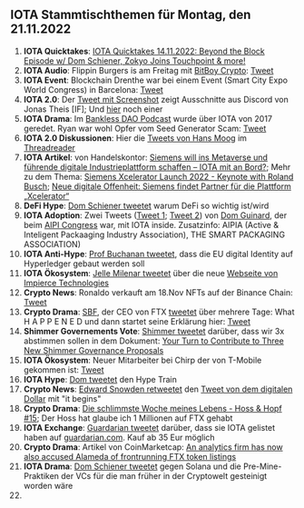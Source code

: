 ## IOTA Stammtischthemen für Montag, den 21.11.2022

1. **IOTA Quicktakes**: [IOTA Quicktakes 14.11.2022: Beyond the Block Episode w/ Dom Schiener, Zokyo Joins Touchpoint & more!](https://www.youtube.com/watch?v=UOYhEohu6zU)
2. **IOTA Audio**: Flippin Burgers is am Freitag mit [BitBoy Crypto](https://twitter.com/Bitboy_Crypto): [Tweet](https://twitter.com/shimmernet/status/1592200792647340039?s=20&t=dtJT0CoKckpw35ciIII9_w)
3. **IOTA Event**: Blockchain Drenthe war bei einem Event (Smart City Expo World Congress) in Barcelona: [Tweet](https://twitter.com/BclDrenthe/status/1590833212531806208?s=20&t=dtJT0CoKckpw35ciIII9_w)
4. **IOTA 2.0**: Der [Tweet mit Screenshot](https://twitter.com/Vrom14286662/status/1592396639645601793?s=20&t=dtJT0CoKckpw35ciIII9_w) zeigt Ausschnitte aus Discord von Jonas Theis [IF]; Und [hier](https://twitter.com/unseriouscandle/status/1592592371241263104?s=20&t=f8cZ_WZB2GV7Io0rIZP-ew) noch einer
5. **IOTA Drama**: Im [Bankless DAO Podcast](https://www.youtube.com/watch?t=1291&v=eqnndOx2Pdg&feature=youtu.be) wurde über IOTA von 2017 geredet. Ryan war wohl Opfer vom Seed Generator Scam: [Tweet](https://twitter.com/Vrom14286662/status/1592438611471142912?s=20&t=dtJT0CoKckpw35ciIII9_w)
6. **IOTA 2.0 Diskussionen**: Hier die [Tweets von Hans Moog](https://twitter.com/hus_qy/status/1592088886871822336?s=20&t=dtJT0CoKckpw35ciIII9_w) im [Threadreader](https://threadreaderapp.com/thread/1592085460242911232.html)
7. **IOTA Artikel**: von Handelskontor: [Siemens will ins Metaverse und führende digitale Industrieplattform schaffen – IOTA mit an Bord?](https://handelskontor-news.de/news/siemens-will-ins-metaverse-und-fuehrende-digitale-industrieplattform-schaffen-iota-mit-an-bord/amp/); Mehr zu dem Thema: [Siemens Xcelerator Launch 2022 - Keynote with Roland Busch](https://www.youtube.com/watch?v=xAAHgH4isFw); [Neue digitale Offenheit: Siemens findet Partner für die Plattform „Xcelerator“](https://app.handelsblatt.com/unternehmen/industrie/automatisierung-neue-digitale-offenheit-siemens-findet-partner-fuer-die-plattform-xcelerator/28731332.html)
8. **DeFi Hype**: [Dom Schiener tweetet](https://twitter.com/DomSchiener/status/1592453001633226752?s=20&t=HrIuQoF1vgOM6zipYtuQnQ) warum DeFi so wichtig ist/wird
9. **IOTA Adoption**: Zwei Tweets ([Tweet 1](https://twitter.com/domguinard/status/1592443139062579200?s=20&t=HrIuQoF1vgOM6zipYtuQnQ); [Tweet 2](https://twitter.com/domguinard/status/1592456894870085632?s=20&t=HrIuQoF1vgOM6zipYtuQnQ)) von [Dom Guinard](https://twitter.com/domguinard), der beim [AIPI Congress](https://twitter.com/AIPIAcongress) war, mit IOTA inside. Zusatzinfo: AIPIA (Active & Inteligent Packaaging Industry Association), THE SMART PACKAGING ASSOCIATION)
10. **IOTA Anti-Hype**: [Prof Buchanan tweetet](https://twitter.com/billatnapier/status/1592439904658927617?s=20&t=HrIuQoF1vgOM6zipYtuQnQ), dass die EU digital Identity auf Hyperledger gebaut werden soll
11. **IOTA Ökosystem**: [Jelle Milenar tweetet](https://twitter.com/JelleFm/status/1592126520373706757?s=20&t=dtJT0CoKckpw35ciIII9_w) über die neue [Webseite von Impierce Technologies](https://impierce.com/)
12. **Crypto News**: Ronaldo verkauft am 18.Nov NFTs auf der Binance Chain: [Tweet](https://twitter.com/Cristiano/status/1592520297290551308?s=20&t=dtJT0CoKckpw35ciIII9_w)
13. **Crypto Drama**: [SBF](), der CEO von FTX [tweetet](https://twitter.com/SBF_FTX/status/1591989554881658880?s=20&t=bOn_L_bbB1M2h7YcdcrjdA) über mehrere Tage: What H A P P E N E D und dann startet seine Erklärung hier: [Tweet](https://twitter.com/SBF_FTX/status/1592389472074682369?s=20&t=bOn_L_bbB1M2h7YcdcrjdA)
14. **Shimmer Governements Vote**: [Shimmer tweetet](https://twitter.com/shimmernet/status/1592517786743427073?s=20&t=bOn_L_bbB1M2h7YcdcrjdA) darüber, dass wir 3x abstimmen sollen in dem Dokument: [Your Turn to Contribute to Three New Shimmer Governance Proposals](https://blog.iota.org/shimmer-governance-in-action/)
15. **IOTA Ökosystem**: Neuer Mitarbeiter bei Chirp der von T-Mobile gekommen ist: [Tweet](https://twitter.com/ChirpIoT/status/1592475498415890437?s=20&t=dtJT0CoKckpw35ciIII9_w)
16. **IOTA Hype**: [Dom tweetet](https://twitter.com/DomSchiener/status/1592561950290251778?s=20&t=f8cZ_WZB2GV7Io0rIZP-ew) den Hype Train
17. **Crypto News**: [Edward Snowden retweetet](https://twitter.com/Snowden/status/1592587655178592256?s=20&t=f8cZ_WZB2GV7Io0rIZP-ew) den [Tweet von dem digitalen Dollar](https://twitter.com/WatcherGuru/status/1592547345841156096?s=20&t=f8cZ_WZB2GV7Io0rIZP-ew) mit "it begins"
18. **Crypto Drama**: [Die schlimmste Woche meines Lebens - Hoss & Hopf #15](https://www.youtube.com/watch?v=MAL7o6MwQhM); Der Hoss hat glaube ich 1 Millionen auf FTX gehabt
19. **IOTA Exchange**: [Guardarian tweetet](https://twitter.com/guardarian_com/status/1592526391920283651?s=20&t=f8cZ_WZB2GV7Io0rIZP-ew) darüber, dass sie IOTA gelistet haben auf [guardarian.com](https://guardarian.com/?utm_source=twitter&utm_medium=banner&utm_campaign=iota). Kauf ab 35 Eur möglich
20. **Crypto Drama**: Artikel von CoinMarketcap: [An analytics firm has now also accused Alameda of frontrunning FTX token listings](https://coinmarketcap.com/alexandria/article/ftx-allegations-keep-growing-as-details-emerge)
21. **IOTA Drama**: [Dom Schiener tweetet](https://twitter.com/DomSchiener/status/1592583949217587201?s=20&t=f8cZ_WZB2GV7Io0rIZP-ew) gegen Solana und die Pre-Mine-Praktiken der VCs für die man früher in der Cryptowelt gesteinigt worden wäre
22. 
